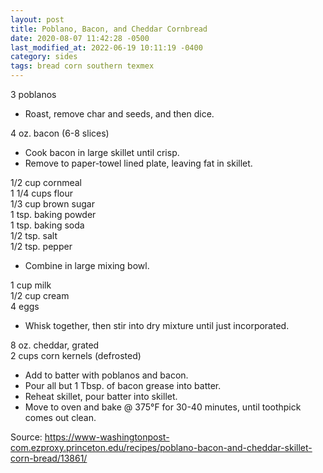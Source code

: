 ```yaml
---
layout: post
title: Poblano, Bacon, and Cheddar Cornbread
date: 2020-08-07 11:42:28 -0500
last_modified_at: 2022-06-19 10:11:19 -0400
category: sides
tags: bread corn southern texmex
---
```

3 poblanos  

  * Roast, remove char and seeds, and then dice.

4 oz. bacon (6-8 slices)  

  * Cook bacon in large skillet until crisp.
  * Remove to paper-towel lined plate, leaving fat in skillet.

1/2 cup cornmeal  
1 1/4 cups flour  
1/3 cup brown sugar  
1 tsp. baking powder  
1 tsp. baking soda  
1/2 tsp. salt  
1/2 tsp. pepper  

  * Combine in large mixing bowl.

1 cup milk  
1/2 cup cream  
4 eggs  

  * Whisk together, then stir into dry mixture until just incorporated.

8 oz. cheddar, grated  
2 cups corn kernels (defrosted)  

  * Add to batter with poblanos and bacon.
  * Pour all but 1 Tbsp. of bacon grease into batter.
  * Reheat skillet, pour batter into skillet.
  * Move to oven and bake @ 375°F for 30-40 minutes, until toothpick comes out clean.

Source: <https://www-washingtonpost-com.ezproxy.princeton.edu/recipes/poblano-bacon-and-cheddar-skillet-corn-bread/13861/>
